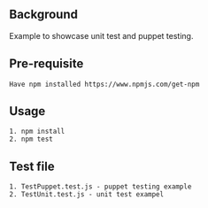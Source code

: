 ## Background

Example to showcase unit test and puppet testing.

## Pre-requisite
```
Have npm installed https://www.npmjs.com/get-npm
```

## Usage

```
1. npm install
2. npm test
```

## Test file
```
1. TestPuppet.test.js - puppet testing example
2. TestUnit.test.js - unit test exampel
```
